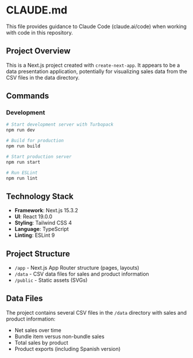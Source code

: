 # CLAUDE.md

This file provides guidance to Claude Code (claude.ai/code) when working with code in this repository.

## Project Overview

This is a Next.js project created with `create-next-app`. It appears to be a data presentation application, potentially for visualizing sales data from the CSV files in the data directory.

## Commands

### Development

```bash
# Start development server with Turbopack
npm run dev

# Build for production
npm run build

# Start production server
npm run start

# Run ESLint
npm run lint
```

## Technology Stack

- **Framework**: Next.js 15.3.2
- **UI**: React 19.0.0
- **Styling**: Tailwind CSS 4
- **Language**: TypeScript
- **Linting**: ESLint 9

## Project Structure

- `/app` - Next.js App Router structure (pages, layouts)
- `/data` - CSV data files for sales and product information
- `/public` - Static assets (SVGs)

## Data Files

The project contains several CSV files in the `/data` directory with sales and product information:
- Net sales over time
- Bundle item versus non-bundle sales
- Total sales by product
- Product exports (including Spanish version)